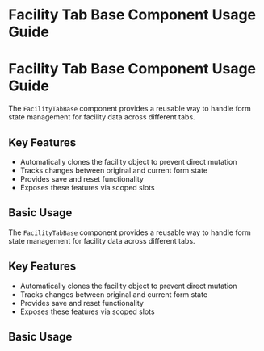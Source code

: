 # Facility Tab Base Component Usage Guide
# Facility Tab Base Component Usage Guide

The `FacilityTabBase` component provides a reusable way to handle form state management for facility data across different tabs.

## Key Features

- Automatically clones the facility object to prevent direct mutation
- Tracks changes between original and current form state
- Provides save and reset functionality
- Exposes these features via scoped slots

## Basic Usage
The `FacilityTabBase` component provides a reusable way to handle form state management for facility data across different tabs.

## Key Features

- Automatically clones the facility object to prevent direct mutation
- Tracks changes between original and current form state
- Provides save and reset functionality
- Exposes these features via scoped slots

## Basic Usage

